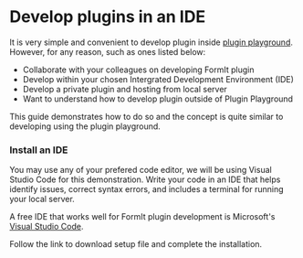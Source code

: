 # Develop plugins in an IDE

It is very simple and convenient to develop plugin inside [plugin playground](../../beginner-using-the-plugin-playground/build-your-first-plugin/setting-the-plugin-playground.md). However, for any reason, such as ones listed below:&#x20;

* Collaborate with your colleagues on developing FormIt plugin
* Develop within your chosen Intergrated Development Environment (IDE)
* Develop a private plugin and hosting from local server
* Want to understand how to develop plugin outside of Plugin Playground

This guide demonstrates how to do so and the concept is quite similar to developing using the plugin playground.



### Install an IDE

You may use any of your prefered code editor, we will be using Visual Studio Code for this demonstration. Write your code in an IDE that helps identify issues, correct syntax errors, and includes a terminal for running your local server.

A free IDE that works well for FormIt plugin development is Microsoft's [Visual Studio Code](https://code.visualstudio.com/Download).

Follow the link to download setup file and complete the installation.

